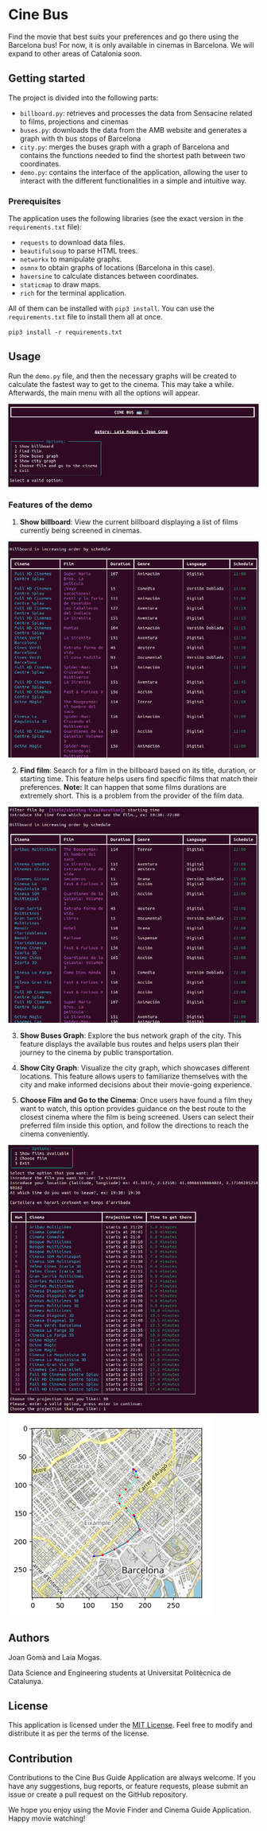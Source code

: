 # Cine Bus

Find the movie that best suits your preferences and go there using the Barcelona bus! For now, it is only available in cinemas in Barcelona. We will expand to other areas of Catalonia soon.


## Getting started

The project is divided into the following parts:
- `billboard.py`: retrieves and processes the data from Sensacine related to films, projections and cinemas
- `buses.py`: downloads the data from the AMB website and generates a graph with th bus stops of Barcelona
- `city.py`: merges the buses graph with a graph of Barcelona and contains the functions needed to find the shortest path between two coordinates.
- `demo.py`: contains the interface of the application, allowing the user to interact with the different functionalities in a simple and intuitive way.

### Prerequisites
The application uses the following libraries (see the exact version in the `requirements.txt` file):

- `requests` to download data files.
- `beautifulsoup` to parse HTML trees.
- `networkx` to manipulate graphs.
- `osmnx` to obtain graphs of locations (Barcelona in this case).
- `haversine` to calculate distances between coordinates.
- `staticmap` to draw maps.
- `rich` for the terminal application.

All of them can be installed with `pip3 install`. You can use the `requirements.txt` file to install them all at once.

```
pip3 install -r requirements.txt
```

## Usage
Run the `demo.py` file, and then the necessary graphs will be created to calculate the fastest way to get to the cinema. This may take a while. Afterwards, the main menu with all the options will appear. 

![Alt text](menu.png)

### Features of the demo

1. **Show billboard**: View the current billboard displaying a list of films currently being screened in cinemas.

![alt text](billboard.png)

2. **Find film**: Search for a film in the billboard based on its title, duration, or starting time. This feature helps users find specific films that match their preferences. **Note:** It can happen that some films durations are extremely short. This is a problem from the provider of the film data.

![alt text](filterbillboard.png)

3. **Show Buses Graph**: Explore the bus network graph of the city. This feature displays the available bus routes and helps users plan their journey to the cinema by public transportation.

4. **Show City Graph**: Visualize the city graph, which showcases different locations. This feature allows users to familiarize themselves with the city and make informed decisions about their movie-going experience.

5. **Choose Film and Go to the Cinema**: Once users have found a film they want to watch, this option provides guidance on the best route to the closest cinema where the film is being screened. Users can select their preferred film inside this option, and follow the directions to reach the cinema conveniently.

![alt text](5.png)
![alt text](6.png)

## Authors
Joan Gomà and Laia Mogas.

Data Science and Engineering students at Universitat Politècnica de Catalunya.

## License

This application is licensed under the [MIT License](https://opensource.org/licenses/MIT). Feel free to modify and distribute it as per the terms of the license.

## Contribution

Contributions to the Cine Bus Guide Application are always welcome. If you have any suggestions, bug reports, or feature requests, please submit an issue or create a pull request on the GitHub repository.

We hope you enjoy using the Movie Finder and Cinema Guide Application. Happy movie watching!
